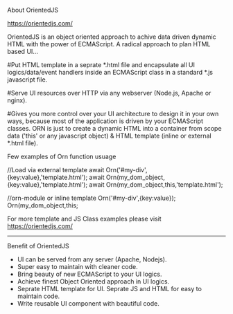 About OrientedJS

https://orientedjs.com/

OrientedJS is an object oriented approach to achive data driven dynamic HTML with the power of ECMAScript.
A radical approach to plan HTML based UI...

#Put HTML template in a seprate *.html file and encapsulate all UI logics/data/event handlers inside an ECMAScript class in a standard *.js javascript file.

#Serve UI resources over HTTP via any webserver (Node.js, Apache or nginx).

#Gives you more control over your UI architecture to design it in your own ways, because most of the application is driven by your ECMAScript classes. ORN is just to create a dynamic HTML into a container from scope data ('this' or any javascript object) & HTML template (inline or external *.html file).

Few examples of Orn function usuage

//Load via external template
await Orn('#my-div',{key:value},'template.html');
await Orn(my_dom_object,{key:value},'template.html');
await Orn(my_dom_object,this,'template.html');

//orn-module or inline template
Orn('#my-div',{key:value});
Orn(my_dom_object,this;

For more template and JS Class examples please visit https://orientedjs.com/

_______________________________________________________________________________________

Benefit of OrientedJS

<ul>
  
<li>UI can be served from any server (Apache, Nodejs).</li>

<li>Super easy to maintain with cleaner code.</li>

<li>Bring beauty of new ECMAScript to your UI logics.</li>

<li>Achieve finest Object Oriented approach in UI logics.</li>

<li>Seprate HTML template for UI. Seprate JS and HTML for easy to maintain code.</li>

<li>Write reusable UI component with beautiful code.</li>

</ul>


